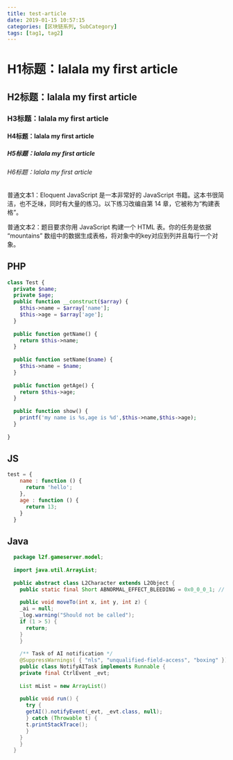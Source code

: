 ```yaml
---
title: test-article
date: 2019-01-15 10:57:15
categories: [区块链系列, SubCategory]
tags: [tag1, tag2]
---
```



# H1标题：lalala my first article
## H2标题：lalala my first article
### H3标题：lalala my first article
#### H4标题：lalala my first article
##### H5标题：lalala my first article
###### H6标题：lalala my first article

普通文本1：Eloquent JavaScript 是一本非常好的 JavaScript 书籍。这本书很简洁，也不乏味，同时有大量的练习。以下练习改编自第 14 章，它被称为“构建表格”。

普通文本2：题目要求你用 JavaScript 构建一个 HTML 表。你的任务是依据 “mountains” 数组中的数据生成表格，将对象中的key对应到列并且每行一个对象。
      
## PHP
```php
class Test {
  private $name;
  private $age;
  public function __construct($array) {
    $this->name = $array['name'];
    $this->age = $array['age'];
  }
  
  public function getName() {
    return $this->name;
  }
  
  public function setName($name) {
    $this->name = $name;
  }
  
  public function getAge() {
    return $this->age;
  }
  
  public function show() {
    printf('my name is %s,age is %d',$this->name,$this->age);
  }
 
}
```

## JS
```js
test = {
    name : function () {
      return 'hello';
    },
    age : function () {
      return 13;
    }
  }
```

## Java
```java
  package l2f.gameserver.model;
 
  import java.util.ArrayList;
 
  public abstract class L2Character extends L2Object {
    public static final Short ABNORMAL_EFFECT_BLEEDING = 0x0_0_0_1; // not sure
 
    public void moveTo(int x, int y, int z) {
    _ai = null;
    _log.warning("Should not be called");
    if (1 > 5) {
      return;
    }
    }
 
    /** Task of AI notification */
    @SuppressWarnings( { "nls", "unqualified-field-access", "boxing" })
    public class NotifyAITask implements Runnable {
    private final CtrlEvent _evt;
 
    List mList = new ArrayList()
 
    public void run() {
      try {
      getAI().notifyEvent(_evt, _evt.class, null);
      } catch (Throwable t) {
      t.printStackTrace();
      }
    }
    }
  }
```
